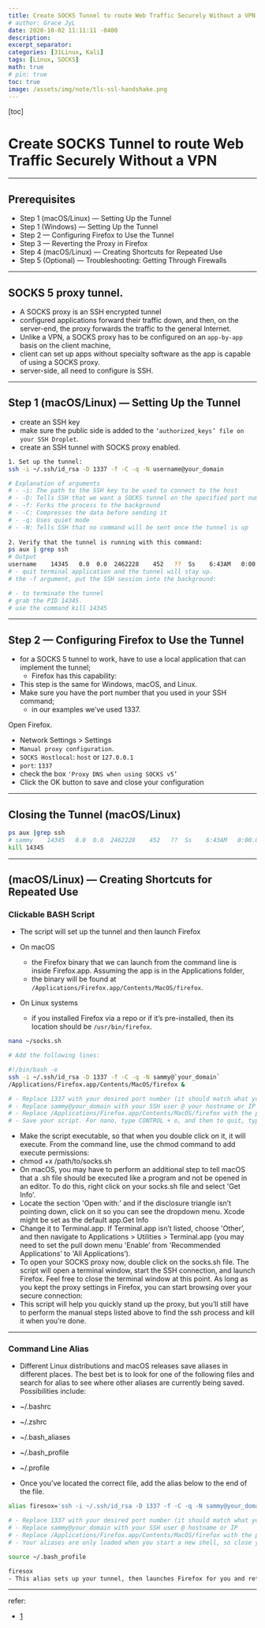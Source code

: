 ```yaml
---
title: Create SOCKS Tunnel to route Web Traffic Securely Without a VPN 
# author: Grace JyL
date: 2020-10-02 11:11:11 -0400
description:
excerpt_separator:
categories: [31Linux, Kali]
tags: [Linux, SOCKS]
math: true
# pin: true
toc: true
image: /assets/img/note/tls-ssl-handshake.png
---
```


[toc]

# Create SOCKS Tunnel to route Web Traffic Securely Without a VPN 

---

## Prerequisites
- Step 1 (macOS/Linux) — Setting Up the Tunnel
- Step 1 (Windows) — Setting Up the Tunnel
- Step 2 — Configuring Firefox to Use the Tunnel
- Step 3 — Reverting the Proxy in Firefox
- Step 4 (macOS/Linux) — Creating Shortcuts for Repeated Use
- Step 5 (Optional) — Troubleshooting: Getting Through Firewalls

---

## SOCKS 5 proxy tunnel.
- A SOCKS proxy is an SSH encrypted tunnel
- configured applications forward their traffic down, and then, on the server-end, the proxy forwards the traffic to the general Internet. 
- Unlike a VPN, a SOCKS proxy has to be configured on an `app-by-app` basis on the client machine, 
- client can set up apps without specialty software as the app is capable of using a SOCKS proxy. 
- server-side, all need to configure is SSH.

---

## Step 1 (macOS/Linux) — Setting Up the Tunnel
- create an SSH key
- make sure the public side is added to the `‘authorized_keys’ file on your SSH Droplet`. 
- create an SSH tunnel with SOCKS proxy enabled.

```bash
1. Set up the tunnel:
ssh -i ~/.ssh/id_rsa -D 1337 -f -C -q -N username@your_domain

# Explanation of arguments
# - -i: The path to the SSH key to be used to connect to the host
# - -D: Tells SSH that we want a SOCKS tunnel on the specified port number (1025 ~ 65536)
# - -f: Forks the process to the background
# - -C: Compresses the data before sending it
# - -q: Uses quiet mode
# - -N: Tells SSH that no command will be sent once the tunnel is up
 
2. Verify that the tunnel is running with this command:
ps aux | grep ssh
# Output
username    14345   0.0  0.0  2462228    452   ??  Ss    6:43AM   0:00.00 ssh -i ~/.ssh/id_rsa -D 1337 -f -C -q -N username@your_domain
# - quit terminal application and the tunnel will stay up. 
# the -f argument, put the SSH session into the background:

# - to terminate the tunnel
# grab the PID 14345. 
# use the command kill 14345
```

---

## Step 2 — Configuring Firefox to Use the Tunnel
- for a SOCKS 5 tunnel to work, have to use a local application that can implement the tunnel;
  - Firefox has this capability:
- This step is the same for Windows, macOS, and Linux.
- Make sure you have the port number that you used in your SSH command; 
  - in our examples we’ve used 1337.

Open Firefox.
- Network Settings > Settings
- `Manual proxy configuration`.
- `SOCKS Hostlocal`: `host` or `127.0.0.1`
- `port`: `1337`
- check the box `'Proxy DNS when using SOCKS v5’`
- Click the OK button to save and close your configuration


---

## Closing the Tunnel (macOS/Linux)

```bash
ps aux |grep ssh
# sammy    14345   0.0  0.0  2462228    452   ??  Ss    6:43AM   0:00.00 ssh -i ~/.ssh/id_rsa -D 1337 -f -C -q -N sammy@your_domain
kill 14345
```

---

## (macOS/Linux) — Creating Shortcuts for Repeated Use


### Clickable BASH Script
- The script will set up the tunnel and then launch Firefox
  
- On macOS
  - the Firefox binary that we can launch from the command line is inside Firefox.app. Assuming the app is in the Applications folder, 
  - the binary will be found at `/Applications/Firefox.app/Contents/MacOS/firefox`.
- On Linux systems
  - if you installed Firefox via a repo or if it’s pre-installed, then its location should be `/usr/bin/firefox`.

```bash
nano ~/socks.sh

# Add the following lines:

#!/bin/bash -e
ssh -i ~/.ssh/id_rsa -D 1337 -f -C -q -N sammy@`your_domain`
/Applications/Firefox.app/Contents/MacOS/firefox &

# - Replace 1337 with your desired port number (it should match what you put in Firefox)
# - Replace sammy@your_domain with your SSH user @ your hostname or IP
# - Replace /Applications/Firefox.app/Contents/MacOS/firefox with the path to Firefox’s binary for your system
# - Save your script. For nano, type CONTROL + o, and then to quit, type CONTROL + x.
```

- Make the script executable, so that when you double click on it, it will execute. From the command line, use the chmod command to add execute permissions:
- chmod +x /path/to/socks.sh
- On macOS, you may have to perform an additional step to tell macOS that a .sh file should be executed like a program and not be opened in an editor. To do this, right click on your socks.sh file and select 'Get Info’.
- Locate the section 'Open with:’ and if the disclosure triangle isn’t pointing down, click on it so you can see the dropdown menu. Xcode might be set as the default app.Get Info
- Change it to Terminal.app. If Terminal.app isn’t listed, choose 'Other’, and then navigate to Applications > Utilities > Terminal.app (you may need to set the pull down menu 'Enable’ from 'Recommended Applications’ to 'All Applications’).
- To open your SOCKS proxy now, double click on the socks.sh file. The script will open a terminal window, start the SSH connection, and launch Firefox. Feel free to close the terminal window at this point. As long as you kept the proxy settings in Firefox, you can start browsing over your secure connection:
- This script will help you quickly stand up the proxy, but you’ll still have to perform the manual steps listed above to find the ssh process and kill it when you’re done.

---

### Command Line Alias
- Different Linux distributions and macOS releases save aliases in different places. The best bet is to look for one of the following files and search for alias to see where other aliases are currently being saved. 
Possibilities include:
- ~/.bashrc
- ~/.zshrc
- ~/.bash_aliases
- ~/.bash_profile
- ~/.profile

- Once you’ve located the correct file, add the alias below to the end of the file.

```bash
alias firesox='ssh -i ~/.ssh/id_rsa -D 1337 -f -C -q -N sammy@your_domain && /Applications/Firefox.app/Contents/MacOS/firefox &'

# - Replace 1337 with your desired port number (it should match what you put in Firefox)
# - Replace sammy@your_domain with your SSH user @ hostname or IP
# - Replace /Applications/Firefox.app/Contents/MacOS/firefox with the path to Firefox’s binary
# - Your aliases are only loaded when you start a new shell, so close your terminal session and start a new one. Now when you type:

source ~/.bash_profile

firesox
- This alias sets up your tunnel, then launches Firefox for you and returns you to the command prompt. Make sure Firefox is still set to use the proxy. You can now browse securely.
```

---

refer:
- [1](https://www.digitalocean.com/community/tutorials/how-to-route-web-traffic-securely-without-a-vpn-using-a-socks-tunnel)